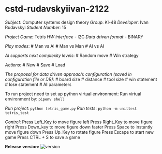 # cstd-rudavskyiivan-2122

_Subject_: Computer systems design theory
_Group_: KI-48
_Developer_: Ivan Rudavskyi
_Student Number_: 15

_Project Game_: Tetris
_HW interface_ - I2C
_Data driven format_ - BINARY

_Play modes_:
    # Man vs AI
    # Man vs Man
    # AI vs AI

_AI supports next complexity levels_:
    # Random move
    # Win strategy

_Actions_:
    # New
    # Save
    # Load

_The proposal for data driven approach: configuration (saved in configuration file or DB)_:
    # board size
    # distance
    # tool size
    # win statement
    # lose statement
    # AI parameters

To run project need to set up python virtual environment:
	Run virtual environment by: `pipenv shell`

_Run project_:
	`python tetris_game.py`
_Run tests_:
	`python -m unittest tetris_test`

_Control_:
	Press Left_Key to move figure left
	Press Right_Key to move figure right
	Press Down_key to move figure down faster
	Press Space to instantly move figure down
	Press Up_Key to rotate figure
	Press Escape to start new game
    Press CTRL + S to save a game

__Release version:__ ![version](https://img.shields.io/badge/version-2.0-blue)
